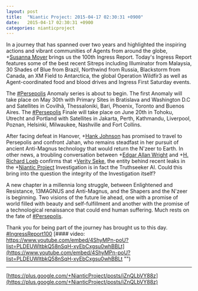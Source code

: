 ```yaml
---
layout: post
title:  "Niantic Project: 2015-04-17 02:30:31 +0900"
date:   2015-04-17 02:30:31 +0900
categories: nianticproject
---
```

In a journey that has spanned over two years and highlighted the inspiring actions and vibrant communities of Agents from around the globe, +[Susanna Moyer](https://plus.google.com/101560858827970533247 "") brings us the 100th Ingress Report. Today's Ingress Report features some of the best recent Sitreps including Illuminator from Malaysia, 30 Shades of Blue from Brazil, Northwind from Russia, Blackstorm from Canada, an XM Field to Antarctica, the global Operation Wildfir3 as well as Agent-coordinated food and blood drives and Ingress First Saturday events.

The [#Persepolis](https://plus.google.com/s/%23Persepolis "") Anomaly series is about to begin. The first Anomaly will take place on May 30th with Primary Sites in Bratislava and Washington D.C and Satellites in Covilhã, Thessaloniki, Bari, Phoenix, Toronto and Buenos Aires. The [#Persepolis](https://plus.google.com/s/%23Persepolis "") Finale will take place on June 20th in Tohoku, Utrecht and Portland with Satellites in Jakarta, Perth, Kathmandu, Liverpool, Poznan, Helsinki, Milwaukee, Nashville and Fort Collins.

After facing defeat in Hanover, +[Hank Johnson](https://plus.google.com/117792105926525258257 "") has promised to travel to Persepolis and confront Jahan, who remains steadfast in her pursuit of ancient Anti-Magnus technology that would return the N'zeer to Earth. In other news, a troubling conversation between +[Edgar Allan Wright](https://plus.google.com/110289508116377658380 "") and +[H. Richard Loeb](https://plus.google.com/117506125229608138804 "") confirms that +[Verity Seke](https://plus.google.com/108287482119969530189 ""), the entity behind recent leaks in the +[Niantic Project](https://plus.google.com/105211554081025512763 "") Investigation is in fact the Truthseeker AI. Could this bring into the question the integrity of the Investigation itself?

A new chapter in a millennia long struggle, between Enlightened and Resistance, 13MAGNUS and Anti-Magnus, and the Shapers and the N'zeer is beginning. Two visions of the future lie ahead, one with a promise of world filled with beauty and self-fulfillment and another with the promise of a technological renaissance that could end human suffering. Much rests on the fate of [#Persepolis](https://plus.google.com/s/%23Persepolis "").

Thank you for being part of the journey has brought us to this day. [#IngressReport100](https://plus.google.com/s/%23IngressReport100 "")
[#### video: https://www.youtube.com/embed/4ShyMPn-poU?list=PLDEUWItbkQ58nSqH-xyEbCxgsu0whBBLt](https://www.youtube.com/embed/4ShyMPn-poU?list=PLDEUWItbkQ58nSqH-xyEbCxgsu0whBBLt "")
- - -
[https://plus.google.com/+NianticProject/posts/iZnQLbVY88z](https://plus.google.com/+NianticProject/posts/iZnQLbVY88z)
